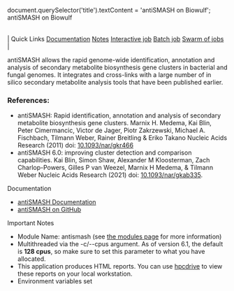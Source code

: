 

document.querySelector('title').textContent = 'antiSMASH on Biowulf';
antiSMASH on Biowulf


|  |
| --- |
| 
Quick Links
[Documentation](#doc)
[Notes](#notes)
[Interactive job](#int) 
[Batch job](#sbatch) 
[Swarm of jobs](#swarm) 
 |



 antiSMASH allows the rapid genome-wide identification, annotation and analysis of secondary metabolite biosynthesis gene clusters in bacterial and fungal genomes.
 It integrates and cross-links with a large number of in silico secondary metabolite analysis tools that have been published earlier.



### References:


* antiSMASH: Rapid identification, annotation and analysis of secondary metabolite biosynthesis gene clusters.
 Marnix H. Medema, Kai Blin, Peter Cimermancic, Victor de Jager, Piotr Zakrzewski, Michael A. Fischbach, Tilmann Weber, Rainer Breitling & Eriko Takano
 Nucleic Acids Research (2011) doi: [10.1093/nar/gkr466](https://doi.org/10.1093/nar/gkr466)
* antiSMASH 6.0: improving cluster detection and comparison capabilities.
 Kai Blin, Simon Shaw, Alexander M Kloosterman, Zach Charlop-Powers, Gilles P van Weezel, Marnix H Medema, & Tilmann Weber
 Nucleic Acids Research (2021) doi: [10.1093/nar/gkab335](https://doi.org/10.1093/nar/gkab335).


Documentation
* [antiSMASH Documentation](https://docs.antismash.secondarymetabolites.org)
* [antiSMASH on GitHub](https://github.com/antismash/antismash)


Important Notes
* Module Name: antismash (see [the modules page](/apps/modules.html) for more information)
 * Multithreaded via the -c/--cpus argument.
 As of version 6.1, the default is **128 cpus**, so make sure to set this parameter to what you have allocated.
 * This application produces HTML reports. You can use [hpcdrive](/docs/hpcdrive.html) to view these reports on your local workstation.
* Environment variables set
